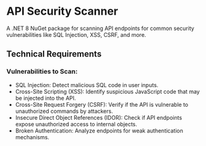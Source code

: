 # API Security Scanner
A .NET 8 NuGet package for scanning API endpoints for common security vulnerabilities like SQL Injection, XSS, CSRF, and more.
## Technical Requirements

### Vulnerabilities to Scan:
- SQL Injection: Detect malicious SQL code in user inputs.
- Cross-Site Scripting (XSS): Identify suspicious JavaScript code that may be injected into the API.
- Cross-Site Request Forgery (CSRF): Verify if the API is vulnerable to unauthorized commands by attackers.
- Insecure Direct Object References (IDOR): Check if API endpoints expose unauthorized access to internal objects.
- Broken Authentication: Analyze endpoints for weak authentication mechanisms.
